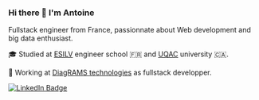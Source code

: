 ### Hi there 👋 I'm Antoine

Fullstack engineer from France, passionnate about Web development and big data enthusiast.

:mortar_board: Studied at [ESILV](https://www.esilv.fr/) engineer school :fr: and [UQAC](https://www.uqac.ca/) university 🇨🇦.

:briefcase: Working at [DiagRAMS technologies](https://diagrams-technologies.com/) as fullstack developper.

[![LinkedIn Badge](https://img.shields.io/badge/LinkedIn-Profile-informational?style=flat&logo=linkedin&logoColor=white&color=0D76A8)](https://www.linkedin.com/in/antoine-demonchaine/)
